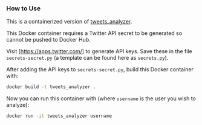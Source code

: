 ### How to Use
This is a containerized version of [tweets_analyzer](https://github.com/x0rz/tweets_analyzer).

This Docker container requires a Twitter API secret to be generated so cannot be pushed to Docker Hub.

Visit [https://apps.twitter.com/] to generate API keys. Save these in the file `secrets-secret.py` (a template can be found here as `secrets.py`).

After adding the API keys to `secrets-secret.py`, build this Docker container with:
```sh
docker build -t tweets_analyzer .
```

Now you can run this container with (where `username` is the user you wish to analyze):
```sh
docker run -it tweets_analyzer username
```

